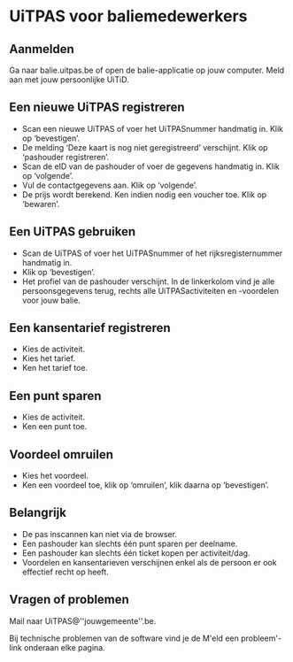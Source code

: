 ---
---

# UiTPAS voor baliemedewerkers

## Aanmelden

Ga naar balie.uitpas.be of open de balie-applicatie op jouw computer.
Meld aan met jouw persoonlijke UiTiD.

## Een nieuwe UiTPAS registreren

* Scan een nieuwe UiTPAS of voer het UiTPASnummer handmatig in. Klik op ‘bevestigen’.
* De melding ‘Deze kaart is nog niet geregistreerd’ verschijnt. Klik op ‘pashouder registreren’.
* Scan de eID van de pashouder of voer de gegevens handmatig in. Klik op ‘volgende’.
* Vul de contactgegevens aan. Klik op ‘volgende’.
* De prijs wordt berekend. Ken indien nodig een voucher toe. Klik op ‘bewaren’.

## Een UiTPAS gebruiken

* Scan de UiTPAS of voer het UiTPASnummer of het rijksregisternummer handmatig in.
* Klik op ‘bevestigen’.
* Het profiel van de pashouder verschijnt. In de linkerkolom vind je alle persoonsgegevens terug, rechts alle UiTPASactiviteiten en -voordelen voor jouw balie.

## Een kansentarief registreren

* Kies de activiteit.
* Kies het tarief.
* Ken het tarief toe.

## Een punt sparen

* Kies de activiteit.
* Ken een punt toe.

## Voordeel omruilen

* Kies het voordeel.
* Ken een voordeel toe, klik op ‘omruilen’, klik daarna op ‘bevestigen’.

## Belangrijk

* De pas inscannen kan niet via de browser.
* Een pashouder kan slechts één punt sparen per deelname.
* Een pashouder kan slechts één ticket kopen per activiteit/dag.
* Voordelen en kansentarieven verschijnen enkel als de persoon er ook effectief recht op heeft.

## Vragen of problemen

Mail naar UiTPAS@''jouwgemeente''.be.

Bij technische problemen van de software vind je de M'eld een probleem'-link onderaan elke pagina.
